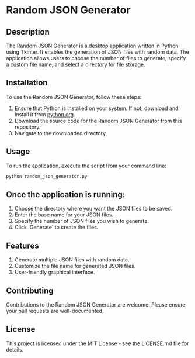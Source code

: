 # Random JSON Generator

## Description

The Random JSON Generator is a desktop application written in Python using Tkinter. It enables the generation of JSON files with random data. The application allows users to choose the number of files to generate, specify a custom file name, and select a directory for file storage.

## Installation

To use the Random JSON Generator, follow these steps:

1. Ensure that Python is installed on your system. If not, download and install it from [python.org](https://www.python.org/downloads/).
2. Download the source code for the Random JSON Generator from this repository.
3. Navigate to the downloaded directory.

## Usage

To run the application, execute the script from your command line:

```bash
python random_json_generator.py
```

## Once the application is running:

1. Choose the directory where you want the JSON files to be saved.
2. Enter the base name for your JSON files.
3. Specify the number of JSON files you wish to generate.
4. Click 'Generate' to create the files.

## Features
1. Generate multiple JSON files with random data.
2. Customize the file name for generated JSON files.
3. User-friendly graphical interface.

## Contributing
Contributions to the Random JSON Generator are welcome. Please ensure your pull requests are well-documented.

## License
This project is licensed under the MIT License - see the LICENSE.md file for details.
